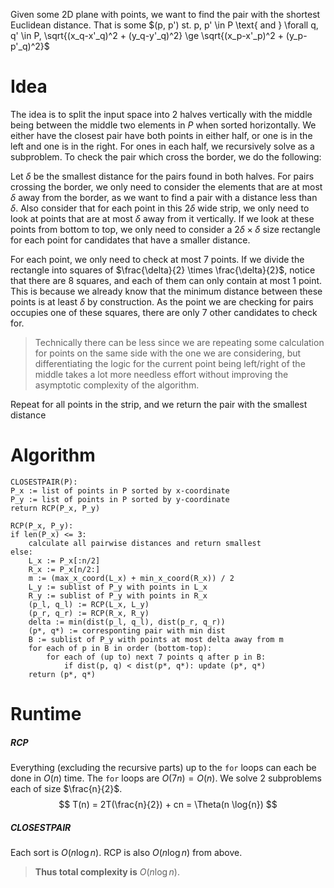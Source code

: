 Given some 2D plane with points, we want to find the pair with the shortest Euclidean distance. That is some $(p, p') st. p, p' \in P \text{ and } \forall q, q' \in P, \sqrt{(x_q-x'_q)^2 + (y_q-y'_q)^2} \ge \sqrt{(x_p-x'_p)^2 + (y_p-p'_q)^2}$

# Idea
The idea is to split the input space into 2 halves vertically with the middle being between the middle two elements in $P$ when sorted horizontally. We either have the closest pair have both points in either half, or one is in the left and one is in the right. 
For ones in each half, we recursively solve as a subproblem. 
To check the pair which cross the border, we do the following:

Let $\delta$ be the smallest distance for the pairs found in both halves. For pairs crossing the border, we only need to consider the elements that are at most $\delta$ away from the border, as we want to find a pair with a distance less than $\delta$. Also consider that for each point in this $2\delta$ wide strip, we only need to look at points that are at most $\delta$ away from it vertically. If we look at these points from bottom to top, we only need to consider a $2 \delta \times \delta$ size rectangle for each point for candidates that have a smaller distance.

For each point, we only need to check at most 7 points. If we divide the rectangle into squares of $\frac{\delta}{2} \times \frac{\delta}{2}$, notice that there are 8 squares, and each of them can only contain at most 1 point. This is because we already know that the minimum distance between these points is at least $\delta$ by construction. As the point we are checking for pairs occupies one of these squares, there are only 7 other candidates to check for.
> Technically there can be less since we are repeating some calculation for points on the same side with the one we are considering, but differentiating the logic for the current point being left/right of the middle takes a lot more needless effort without improving the asymptotic complexity of the algorithm.

Repeat for all points in the strip, and we return the pair with the smallest distance

# Algorithm
```
CLOSESTPAIR(P):
P_x := list of points in P sorted by x-coordinate
P_y := list of points in P sorted by y-coordinate
return RCP(P_x, P_y)

RCP(P_x, P_y):
if len(P_x) <= 3:
	calculate all pairwise distances and return smallest
else:
	L_x := P_x[:n/2]
	R_x := P_x[n/2:]
	m := (max_x_coord(L_x) + min_x_coord(R_x)) / 2
	L_y := sublist of P_y with points in L_x
	R_y := sublist of P_y with points in R_x
	(p_l, q_l) := RCP(L_x, L_y)
	(p_r, q_r) := RCP(R_x, R_y)
	delta := min(dist(p_l, q_l), dist(p_r, q_r))
	(p*, q*) := corresponting pair with min dist
	B := sublist of P_y with points at most delta away from m
	for each of p in B in order (bottom-top):
		for each of (up to) next 7 points q after p in B:
			if dist(p, q) < dist(p*, q*): update (p*, q*)
	return (p*, q*)
```
# Runtime
##### RCP
Everything (excluding the recursive parts) up to the `for` loops can each be done in $O(n)$ time.
The `for` loops are $O(7n) = O(n)$.
We solve 2 subproblems each of size $\frac{n}{2}$.
$$
T(n) = 2T(\frac{n}{2}) + cn = \Theta(n \log{n})
$$
##### CLOSESTPAIR
Each sort is $O(n \log{n})$.
RCP is also $O(n \log{n})$ from above.

>**Thus total complexity is** $O(n \log{n})$.